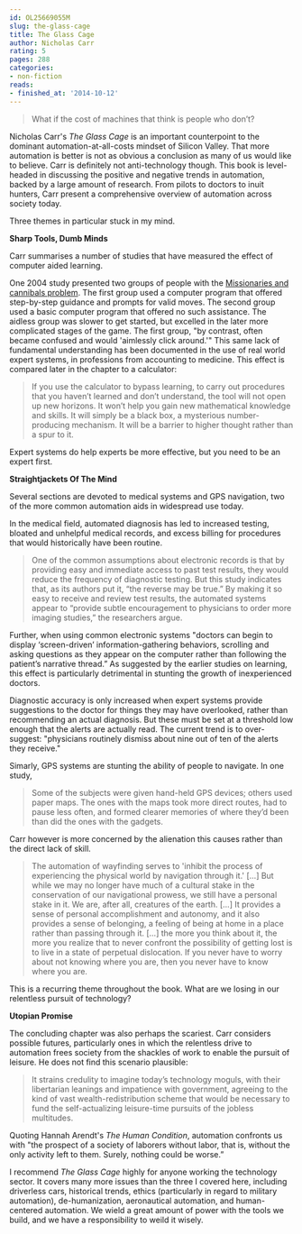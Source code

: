 ```yaml
---
id: OL25669055M
slug: the-glass-cage
title: The Glass Cage
author: Nicholas Carr
rating: 5
pages: 288
categories:
- non-fiction
reads:
- finished_at: '2014-10-12'
---
```

<blockquote>What if the cost of machines that think is people who don’t?</blockquote>

Nicholas Carr's <em>The Glass Cage</em> is an important counterpoint to the dominant automation-at-all-costs mindset of Silicon Valley. That more automation is better is not as obvious a conclusion as many of us would like to believe. Carr is definitely not anti-technology though. This book is level-headed in discussing the positive and negative trends in automation, backed by a large amount of research. From pilots to doctors to inuit hunters, Carr present a comprehensive overview of automation across society today.

Three themes in particular stuck in my mind.

<b>Sharp Tools, Dumb Minds</b>

Carr summarises a number of studies that have measured the effect of computer aided learning.

One 2004 study presented two groups of people with the <a href="https://en.wikipedia.org/wiki/Missionaries_and_cannibals_problem" rel="noreferrer">Missionaries and cannibals problem</a>. The first group used a computer program that offered step-by-step guidance and prompts for valid moves. The second group used a basic computer program that offered no such assistance. The aidless group was slower to get started, but excelled in the later more complicated stages of the game. The first group, "by contrast, often became confused and would 'aimlessly click around.'" This same lack of fundamental understanding has been documented in the use of real world expert systems, in professions from accounting to medicine. This effect is compared later in the chapter to a calculator:

<blockquote>If you use the calculator to bypass learning, to carry out procedures that you haven’t learned and don’t understand, the tool will not open up new horizons. It won’t help you gain new mathematical knowledge and skills. It will simply be a black box, a mysterious number-producing mechanism. It will be a barrier to higher thought rather than a spur to it.</blockquote>

Expert systems do help experts be more effective, but you need to be an expert first.

<b>Straightjackets Of The Mind</b>

Several sections are devoted to medical systems and GPS navigation, two of the more common automation aids in widespread use today.

<p>In the medical field, automated diagnosis has led to increased testing, bloated and unhelpful medical records, and excess billing for procedures that would historically have been routine.</p>

<blockquote>One of the common assumptions about electronic records is that by providing easy and immediate access to past test results, they would reduce the frequency of diagnostic testing. But this study indicates that, as its authors put it, “the reverse may be true.” By making it so easy to receive and review test results, the automated systems appear to “provide subtle encouragement to physicians to order more imaging studies,” the researchers argue.</blockquote>

Further, when using common electronic systems "doctors can begin to display ‘screen-driven’ information-gathering behaviors, scrolling and asking questions as they appear on the computer rather than following the patient’s narrative thread.” As suggested by the earlier studies on learning, this effect is particularly detrimental in stunting the growth of inexperienced doctors.

Diagnostic accuracy is only increased when expert systems provide suggestions to the doctor for things they may have overlooked, rather than recommending an actual diagnosis. But these must be set at a threshold low enough that the alerts are actually read. The current trend is to over-suggest: "physicians routinely dismiss about nine out of ten of the alerts they receive." 

Simarly, GPS systems are stunting the ability of people to navigate. In one study,

<blockquote>Some of the subjects were given hand-held GPS devices; others used paper maps. The ones with the maps took more direct routes, had to pause less often, and formed clearer memories of where they’d been than did the ones with the gadgets.</blockquote>

Carr however is more concerned by the alienation this causes rather than the direct lack of skill.

<blockquote>The automation of wayfinding serves to 'inhibit the process of experiencing the physical world by navigation through it.' [...] But while we may no longer have much of a cultural stake in the conservation of our navigational prowess, we still have a personal stake in it. We are, after all, creatures of the earth. [...] It provides a sense of personal accomplishment and autonomy, and it also provides a sense of belonging, a feeling of being at home in a place rather than passing through it. [...] the more you think about it, the more you realize that to never confront the possibility of getting lost is to live in a state of perpetual dislocation. If you never have to worry about not knowing where you are, then you never have to know where you are. </blockquote>

This is a recurring theme throughout the book. What are we losing in our relentless pursuit of technology?

<b>Utopian Promise</b>

The concluding chapter was also perhaps the scariest. Carr considers possible futures, particularly ones in which the relentless drive to automation frees society from the shackles of work to enable the pursuit of leisure. He does not find this scenario plausible:

<blockquote>It strains credulity to imagine today’s technology moguls, with their libertarian leanings and impatience with government, agreeing to the kind of vast wealth-redistribution scheme that would be necessary to fund the self-actualizing leisure-time pursuits of the jobless multitudes.</blockquote>

Quoting Hannah Arendt's <em>The Human Condition</em>, automation confronts us with "the prospect of a society of laborers without labor, that is, without the only activity left to them. Surely, nothing could be worse.”

I recommend <em>The Glass Cage</em> highly for anyone working the technology sector. It covers many more issues than the three I covered here, including driverless cars, historical trends, ethics (particularly in regard to military automation), de-humanization, aeronautical automation, and human-centered automation. We wield a great amount of power with the tools we build, and we have a responsibility to weild it wisely.
